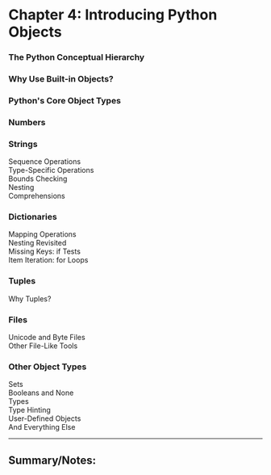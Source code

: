 # Chapter 4: Introducing Python Objects

### The Python Conceptual Hierarchy

### Why Use Built-in Objects?

### Python's Core Object Types

### Numbers

### Strings
Sequence Operations  
Type-Specific Operations  
Bounds Checking  
Nesting  
Comprehensions  

### Dictionaries
Mapping Operations  
Nesting Revisited  
Missing Keys: if Tests  
Item Iteration: for Loops  

### Tuples
Why Tuples?  

### Files 
Unicode and Byte Files  
Other File-Like Tools  

### Other Object Types
Sets  
Booleans and None  
Types  
Type Hinting  
User-Defined Objects  
And Everything Else  

--------------------------------------------------------------------------------------------------------------------------

## Summary/Notes:
